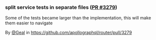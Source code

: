 ### split service tests in separate files ([PR #3279](https://github.com/apollographql/router/pull/3279))

Some of the tests became larger than the implementation, this will make them easier to navigate

By [@Geal](https://github.com/Geal) in https://github.com/apollographql/router/pull/3279